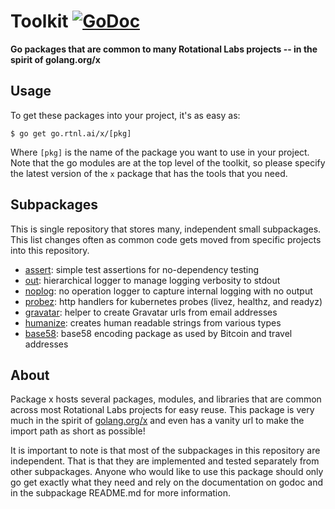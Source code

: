 # Toolkit [![GoDoc](https://godoc.org/go.rtnl.ai/x?status.svg)](https://godoc.org/go.rtnl.ai/x)

**Go packages that are common to many Rotational Labs projects -- in the spirit of golang.org/x**

## Usage

To get these packages into your project, it's as easy as:

    $ go get go.rtnl.ai/x/[pkg]

Where `[pkg]` is the name of the package you want to use in your project. Note that the go modules are at the top level of the toolkit, so please specify the latest version of the `x` package that has the tools that you need.

## Subpackages

This is single repository that stores many, independent small subpackages. This list changes often as common code gets moved from specific projects into this repository.

- [assert](https://go.rtnl.ai/x/assert): simple test assertions for no-dependency testing
- [out](https://go.rtnl.ai/x/out): hierarchical logger to manage logging verbosity to stdout
- [noplog](https://go.rtnl.ai/x/noplog): no operation logger to capture internal logging with no output
- [probez](https://go.rtnl.ai/x/probez): http handlers for kubernetes probes (livez, healthz, and readyz)
- [gravatar](https://go.rtnl.ai/x/gravatar): helper to create Gravatar urls from email addresses
- [humanize](https://go.rtnl.ai/x/humanize): creates human readable strings from various types
- [base58](https://go.rtnl.ai/x/base58): base58 encoding package as used by Bitcoin and travel addresses

## About

Package x hosts several packages, modules, and libraries that are common across most Rotational Labs projects for easy reuse. This package is very much in the spirit of [golang.org/x](https://godoc.org/-/subrepo) and even has a vanity url to make the import path as short as possible!

It is important to note is that most of the subpackages in this repository are independent. That is that they are implemented and tested separately from other subpackages. Anyone who would like to use this package should only go get exactly what they need and rely on the documentation on godoc and in the subpackage README.md for more information.
